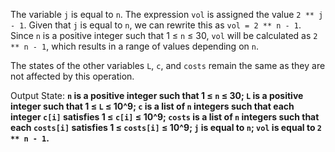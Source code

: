 The variable `j` is equal to `n`. The expression `vol` is assigned the value `2 ** j - 1`. Given that `j` is equal to `n`, we can rewrite this as `vol = 2 ** n - 1`. Since `n` is a positive integer such that 1 ≤ `n` ≤ 30, `vol` will be calculated as `2 ** n - 1`, which results in a range of values depending on `n`.

The states of the other variables `L`, `c`, and `costs` remain the same as they are not affected by this operation.

Output State: **`n` is a positive integer such that 1 ≤ `n` ≤ 30; `L` is a positive integer such that 1 ≤ `L` ≤ 10^9; `c` is a list of `n` integers such that each integer `c[i]` satisfies 1 ≤ `c[i]` ≤ 10^9; `costs` is a list of `n` integers such that each `costs[i]` satisfies 1 ≤ `costs[i]` ≤ 10^9; `j` is equal to `n`; `vol` is equal to `2 ** n - 1`.**